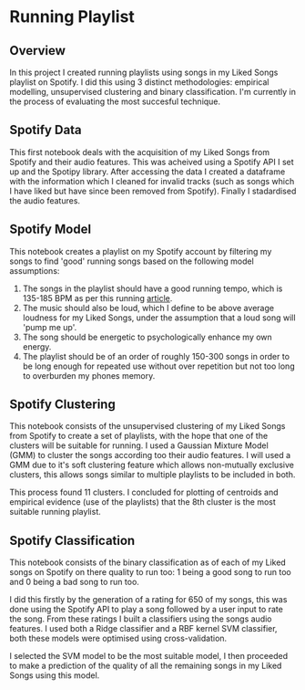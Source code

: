 # Running Playlist

## Overview

In this project I created running playlists using songs in my Liked Songs playlist on Spotify. I did this using 3 distinct methodologies: empirical modelling, unsupervised clustering and binary classification. I'm currently in the process of evaluating the most succesful technique.


## Spotify Data

This first notebook deals with the acquisition of my Liked Songs from Spotify and their audio features. This was acheived using a Spotify API I set up and the Spotipy library. After accessing the data I created a dataframe with the information which I cleaned for invalid tracks (such as songs which I have liked but have since been removed from Spotify). Finally I stadardised the audio features.  

## Spotify Model
 This notebook creates a playlist on my Spotify account by filtering my songs to find 'good' running songs based on the following model assumptions:
1.   The songs in the playlist should have a good running tempo, which is 135-185 BPM as per this running [article](https://www.runnersneed.com/expert-advice/training/running-and-music-finding-your-bpm.html).
2.   The music should also be loud, which I define to be above average loudness for my Liked Songs, under the assumption that a loud song will 'pump me up'.
3. The song should be energetic to psychologically enhance my own energy.
4. The playlist should be of an order of roughly 150-300 songs in order to be long enough for repeated use without over repetition but not too long to overburden my phones memory.


## Spotify Clustering

This notebook consists of the unsupervised clustering of my Liked Songs from Spotify to create a set of playlists, with the hope that one of the clusters will be suitable for running. I used a Gaussian Mixture Model (GMM) to cluster the songs according too their audio features. I will used a GMM due to it's soft clustering feature which allows non-mutually exclusive clusters, this allows songs similar to multiple playlists to be included in both. 

This process found 11 clusters. I concluded for plotting of centroids and empirical evidence (use of the playlists) that the 8th cluster is the most suitable running playlist.

## Spotify Classification

This notebook consists of the binary classification as of each of my Liked songs on Spotify on there quality to run too: 1 being a good song to run too and 0 being a bad song to run too. 

I did this firstly by the generation of a rating for 650 of my songs, this was done using the Spotify API to play a song followed by a user input to rate the song. From these ratings I built a classifiers using the songs audio features. I used both a Ridge classifier and a RBF kernel SVM classifier, both these models were optimised using cross-validation. 

I selected the SVM model to be the most suitable model, I then proceeded to make a prediction of the quality of all the remaining songs in my Liked Songs using this model.
